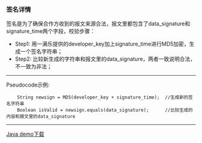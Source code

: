 ### 签名详情 

 签名是为了确保合作方收到的报文来源合法，报文里都包含了data_signature和signature_time两个字段，校验步骤：  
 *  Step1: 用一满乐提供的developer_key加上signature_time进行MD5加密，生成一个签名字符串；
 *  Step2: 比较新生成的字符串和报文里的data_signature，两者一致说明合法，不一致为非法；
 
---

 Pseudocode示例:
 ```
     String newsign = MD5(developer_key + signature_time);  //生成新的签名字符串
     Boolean isValid = newsign.equals(data_signature);      //比较生成的内容和报文里的data_signature
```

---

<a href=''>Java demo下载</a>
